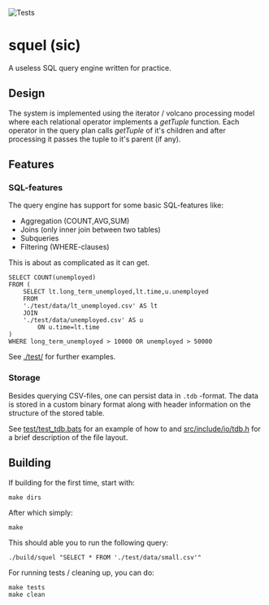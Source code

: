 ![Tests](https://github.com/toppyy/squel/actions/workflows/c.yml/badge.svg)

# squel (sic)

A useless SQL query engine written for practice.

## Design

The system is implemented using the iterator / volcano processing model where each relational operator implements a *getTuple* function. Each operator in the query plan calls *getTuple* of it's children and after processing it passes the tuple to it's parent (if any).


## Features


### SQL-features

The query engine has support for some basic SQL-features like:
- Aggregation (COUNT,AVG,SUM)
- Joins (only inner join between two tables)
- Subqueries
- Filtering (WHERE-clauses)

This is about as complicated as it can get. 


    SELECT COUNT(unemployed)
    FROM (
        SELECT lt.long_term_unemployed,lt.time,u.unemployed
        FROM
        './test/data/lt_unemployed.csv' AS lt 
        JOIN
        './test/data/unemployed.csv' AS u
            ON u.time=lt.time
    )
    WHERE long_term_unemployed > 10000 OR unemployed > 50000


See [./test/](./test/)  for further examples.

### Storage

Besides querying CSV-files, one can persist data in `.tdb` -format. The data is stored in a custom binary format along with header information on the structure of the stored table.

See [test/test_tdb.bats](./test/test_tdb.bats) for an example of how to and [src/include/io/tdb.h](src/include/io/tdb.h) for a brief description of the file layout.

## Building

If building for the first time, start with:

    make dirs

After which simply:

    make

This should able you to run the following query:

    ./build/squel "SELECT * FROM './test/data/small.csv'"

For running tests / cleaning up, you can do:

    make tests
    make clean




